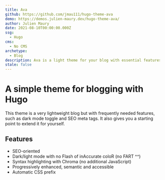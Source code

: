 ```yaml
---
title: Ava
github: https://github.com/jmau111/hugo-theme-ava
demo: https://demos.julien-maury.dev/hugo-theme-ava/
author: Julien Maury
date: 2021-08-10T00:00:00.000Z
ssg:
  - Hugo
cms:
  - No CMS
archetype:
  - Blog
description: Ava is a light theme for your blog with essential features you might dig in.
stale: false
---
```


# A simple theme for blogging with Hugo

This theme is a very lightweight blog but with frequently needed features, such as dark mode toggle and SEO meta tags. It also gives you a starting point to extend it for yourself.

## Features

* SEO-oriented
* Dark/light mode with no Flash of inAccurate coloR (no FART ^^)
* Syntax highlighting with Chroma (no additional JavaScript)  
* Progressively enhanced, semantic and accessible  
* Automatic CSS prefix

